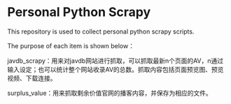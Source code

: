 # Personal Python Scrapy

This repository is used to collect personal python scrapy scripts.

The purpose of each item is shown below：

javdb_scrapy：用来对javdb网站进行抓取，可以抓取最新n个页面的AV，n通过输入设定；也可以统计整个网站收录AV的总数。抓取内容包括页面预览图、预览视频、下载连接。

surplus_value：用来抓取剩余价值官网的播客内容，并保存为相应的文件。